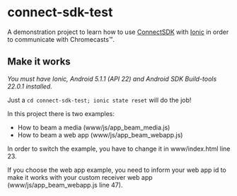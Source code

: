# connect-sdk-test

A demonstration project to learn how to use [ConnectSDK](http://connectsdk.com/) with [Ionic](http://ionicframework.com/) in order to communicate with Chromecasts™.

## Make it works

*You must have Ionic, Android 5.1.1 (API 22) and Android SDK Build-tools 22.0.1 installed.*

Just a `cd connect-sdk-test; ionic state reset` will do the job!

In this project there is two examples:
 - How to beam a media (www/js/app_beam_media.js)
 - How to beam a web app (www/js/app_beam_webapp.js)
 
In order to switch the example, you have to change it in www/index.html line 23.

If you choose the web app example, you need to inform your web app id to make it works with your custom receiver web app (www/js/app_beam_webapp.js line 47).
